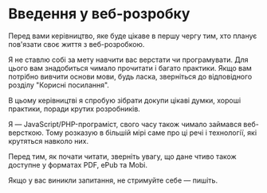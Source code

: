 Введення у веб-розробку
=======

Перед вами керівництво, яке буде цікаве в першу чергу тим, хто планує пов'язати своє життя з веб-розробкою.

Я не cтавлю собі за мету навчити вас верстати чи програмувати. Для цього вам знадобиться чимало прочитати і багато практики. Якщо вам потрібно вивчити основи мови, будь ласка, зверніться до відповідного розділу "Корисні посилання".

В цьому керівництві я спробую зібрати докупи цікаві думки, хороші практики, поради крутих розробників.

Я — JavaScript/PHP-програміст, свого часу також чимало займався веб-версткою. Тому розказую в більшій мірі саме про ці речі і технології, які крутяться навколо них.

Перед тим, як почати читати, зверніть увагу, що дане чтиво також доступне у форматах PDF, ePub та Mobi.                  

Якщо у вас виникли запитання, не стримуйте себе — пишіть.
